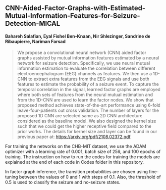 ## CNN-Aided-Factor-Graphs-with-Estimated-Mutual-Information-Features-for-Seizure-Detection-MICAL
#### Bahareh Salafian, Eyal Fishel Ben-Knaan, Nir Shlezinger, Sandrine de Ribaupierre, Nariman Farsad
> We propose a convolutional neural network (CNN) aided factor graphs assisted by mutual information features estimated by a neural network for seizure detection. Specifically, we use neural mutual information estimation to evaluate the correlation between different electroencephalogram (EEG) channels as features. We then use a 1D-CNN to extract extra features from the EEG signals and use both features to estimate the probability of a seizure event. To capture the temporal correlation in the signal, learned factor graphs are employed where both sets of features from the neural mutual estimation and from the 1D-CNN are used to learn the factor nodes. We show that proposed method achieves state-of-the-art performance using 6-fold leave-four-patients out cross validation. 
The number of layers for the proposed 1D CNN are selected same as 2D CNN architecture considered as the baseline model. We also designed the kernel size such that we could get the higher receptive field compared to the prior works. The details for kernel size and layer can be found in our previous paper at: https://arxiv.org/pdf/2108.02372.pdf

For training the networks on the CHB-MIT dataset, we use the ADAM optimizer with a learning rate of 0.001, batch size of 256, and 100 epochs of training. The instruction on how to run the codes for training the models are explained at the end of each code in Codes folder in this repository. 

In factor graph inference, the transition probabilities are chosen using fine-tuning between the values of 0 and 1 with steps of 0.1. Also, the threshold of 0.5 is used to classify the seizure and no-seizure states. 




